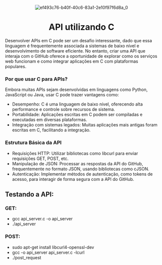 

<div align="center">

  ![ef493c76-b40f-40c6-83a1-2e10f97f6d8a_0](https://github.com/user-attachments/assets/15222a93-9b1b-4e7e-9974-40bc8c1305a8)

  # API utilizando C

</div>

Desenvolver APIs em C pode ser um desafio interessante, dado que essa linguagem é frequentemente associada a sistemas de baixo nível e desenvolvimento de software eficiente. No entanto, criar uma API que interaja com o GitHub oferece a oportunidade de explorar como os serviços web funcionam e como integrar aplicações em C com plataformas populares.

### Por que usar C para APIs?

Embora muitas APIs sejam desenvolvidas em linguagens como Python, JavaScript ou Java, usar C pode trazer vantagens como:

  - Desempenho: C é uma linguagem de baixo nível, oferecendo alta performance e controle sobre recursos de sistema.
  - Portabilidade: Aplicações escritas em C podem ser compiladas e executadas em diversas plataformas.
  - Integração com sistemas legados: Muitas aplicações mais antigas foram escritas em C, facilitando a integração.

### Estrutura Básica da API

  -  Requisições HTTP: Utilizar bibliotecas como libcurl para enviar requisições GET, POST, etc.
  -  Manipulação de JSON: Processar as respostas da API do GitHub, frequentemente no formato JSON, usando bibliotecas como cJSON.
  -  Autenticação: Implementar métodos de autenticação, como tokens de acesso, para interagir de forma segura com a API do GitHub.

## Testando  a API:

### GET:
  - gcc api_server.c -o api_server
  - ./api_server

### POST:
  - sudo apt-get install libcurl4-openssl-dev
  - gcc -o api_server api_server.c -lcurl
  - ./post_request


